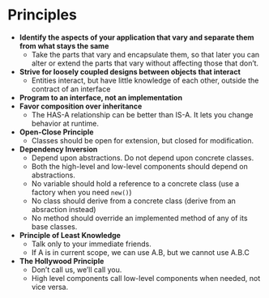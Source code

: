 # Principles

* **Identify the aspects of your application that vary and separate them from what stays the same**
  * Take the parts that vary and encapsulate them, so that later you can alter or extend the parts that vary without affecting those that don’t.
* **Strive for loosely coupled designs between objects that interact**
  * Entities interact, but have little knowledge of each other, outside the contract of an interface
* **Program to an interface, not an implementation**
* **Favor composition over inheritance**
  * The HAS-A relationship can be better than IS-A. It lets you change behavior at runtime.
* **Open-Close Principle**
  * Classes should be open for extension, but closed for modification.
* **Dependency Inversion** 
  * Depend upon abstractions. Do not depend upon concrete classes.
  * Both the high-level and low-level components should depend on abstractions.
  * No variable should hold a reference to a concrete class \(use a factory when you need `new()`\)
  * No class should derive from a concrete class \(derive from an absraction instead\)
  * No method should override an implemented method of any of its base classes. 
* **Principle of Least Knowledge**
  * Talk only to your immediate friends.
  * If A is in current scope, we can use A.B, but we cannot use A.B.C
* **The Hollywood Principle**
  * Don’t call us, we’ll call you.
  * High level components call low-level components when needed, not vice versa.

